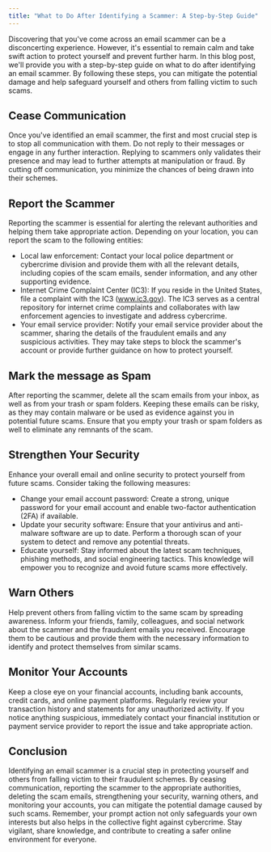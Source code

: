 ```yaml
---
title: "What to Do After Identifying a Scammer: A Step-by-Step Guide"
---
```


Discovering that you've come across an email scammer can be a disconcerting experience. However, it's essential to remain calm and take swift action to protect yourself and prevent further harm. In this blog post, we'll provide you with a step-by-step guide on what to do after identifying an email scammer. By following these steps, you can mitigate the potential damage and help safeguard yourself and others from falling victim to such scams.

## Cease Communication
Once you've identified an email scammer, the first and most crucial step is to stop all communication with them. Do not reply to their messages or engage in any further interaction. Replying to scammers only validates their presence and may lead to further attempts at manipulation or fraud. By cutting off communication, you minimize the chances of being drawn into their schemes.

## Report the Scammer
Reporting the scammer is essential for alerting the relevant authorities and helping them take appropriate action. Depending on your location, you can report the scam to the following entities:

- Local law enforcement: Contact your local police department or cybercrime division and provide them with all the relevant details, including copies of the scam emails, sender information, and any other supporting evidence.
- Internet Crime Complaint Center (IC3): If you reside in the United States, file a complaint with the IC3 (www.ic3.gov). The IC3 serves as a central repository for internet crime complaints and collaborates with law enforcement agencies to investigate and address cybercrime.
- Your email service provider: Notify your email service provider about the scammer, sharing the details of the fraudulent emails and any suspicious activities. They may take steps to block the scammer's account or provide further guidance on how to protect yourself.

## Mark the message as Spam
After reporting the scammer, delete all the scam emails from your inbox, as well as from your trash or spam folders. Keeping these emails can be risky, as they may contain malware or be used as evidence against you in potential future scams. Ensure that you empty your trash or spam folders as well to eliminate any remnants of the scam.

## Strengthen Your Security
Enhance your overall email and online security to protect yourself from future scams. Consider taking the following measures:

- Change your email account password: Create a strong, unique password for your email account and enable two-factor authentication (2FA) if available.
- Update your security software: Ensure that your antivirus and anti-malware software are up to date. Perform a thorough scan of your system to detect and remove any potential threats.
- Educate yourself: Stay informed about the latest scam techniques, phishing methods, and social engineering tactics. This knowledge will empower you to recognize and avoid future scams more effectively.

## Warn Others
Help prevent others from falling victim to the same scam by spreading awareness. Inform your friends, family, colleagues, and social network about the scammer and the fraudulent emails you received. Encourage them to be cautious and provide them with the necessary information to identify and protect themselves from similar scams.

## Monitor Your Accounts
Keep a close eye on your financial accounts, including bank accounts, credit cards, and online payment platforms. Regularly review your transaction history and statements for any unauthorized activity. If you notice anything suspicious, immediately contact your financial institution or payment service provider to report the issue and take appropriate action.

## Conclusion

Identifying an email scammer is a crucial step in protecting yourself and others from falling victim to their fraudulent schemes. By ceasing communication, reporting the scammer to the appropriate authorities, deleting the scam emails, strengthening your security, warning others, and monitoring your accounts, you can mitigate the potential damage caused by such scams. Remember, your prompt action not only safeguards your own interests but also helps in the collective fight against cybercrime. Stay vigilant, share knowledge, and contribute to creating a safer online environment for everyone.